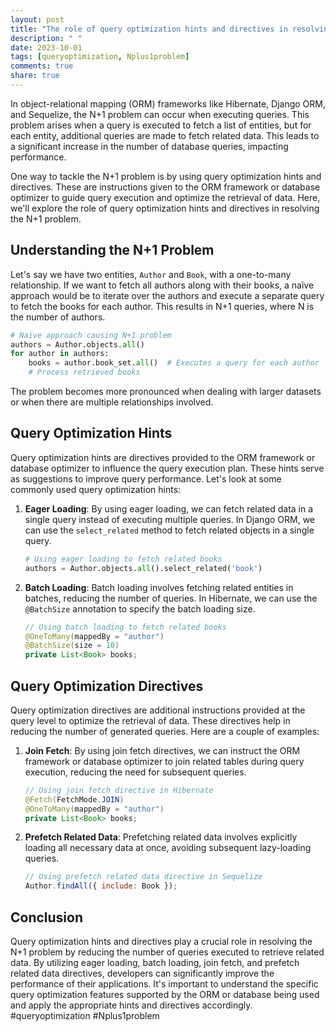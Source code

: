 ```yaml
---
layout: post
title: "The role of query optimization hints and directives in resolving N+1 problem"
description: " "
date: 2023-10-01
tags: [queryoptimization, Nplus1problem]
comments: true
share: true
---
```


In object-relational mapping (ORM) frameworks like Hibernate, Django ORM, and Sequelize, the N+1 problem can occur when executing queries. This problem arises when a query is executed to fetch a list of entities, but for each entity, additional queries are made to fetch related data. This leads to a significant increase in the number of database queries, impacting performance.

One way to tackle the N+1 problem is by using query optimization hints and directives. These are instructions given to the ORM framework or database optimizer to guide query execution and optimize the retrieval of data. Here, we'll explore the role of query optimization hints and directives in resolving the N+1 problem.

## Understanding the N+1 Problem

Let's say we have two entities, `Author` and `Book`, with a one-to-many relationship. If we want to fetch all authors along with their books, a naïve approach would be to iterate over the authors and execute a separate query to fetch the books for each author. This results in N+1 queries, where N is the number of authors.

```python
# Naïve approach causing N+1 problem
authors = Author.objects.all()
for author in authors:
    books = author.book_set.all()  # Executes a query for each author
    # Process retrieved books
```

The problem becomes more pronounced when dealing with larger datasets or when there are multiple relationships involved.

## Query Optimization Hints

Query optimization hints are directives provided to the ORM framework or database optimizer to influence the query execution plan. These hints serve as suggestions to improve query performance. Let's look at some commonly used query optimization hints:

1. **Eager Loading**: By using eager loading, we can fetch related data in a single query instead of executing multiple queries. In Django ORM, we can use the `select_related` method to fetch related objects in a single query.

   ```python
   # Using eager loading to fetch related books
   authors = Author.objects.all().select_related('book')
   ```

2. **Batch Loading**: Batch loading involves fetching related entities in batches, reducing the number of queries. In Hibernate, we can use the `@BatchSize` annotation to specify the batch loading size.

   ```java
   // Using batch loading to fetch related books
   @OneToMany(mappedBy = "author")
   @BatchSize(size = 10)
   private List<Book> books;
   ```

## Query Optimization Directives

Query optimization directives are additional instructions provided at the query level to optimize the retrieval of data. These directives help in reducing the number of generated queries. Here are a couple of examples:

1. **Join Fetch**: By using join fetch directives, we can instruct the ORM framework or database optimizer to join related tables during query execution, reducing the need for subsequent queries.

   ```java
   // Using join fetch directive in Hibernate
   @Fetch(FetchMode.JOIN)
   @OneToMany(mappedBy = "author")
   private List<Book> books;
   ```

2. **Prefetch Related Data**: Prefetching related data involves explicitly loading all necessary data at once, avoiding subsequent lazy-loading queries.

   ```javascript
   // Using prefetch related data directive in Sequelize
   Author.findAll({ include: Book });
   ```

## Conclusion

Query optimization hints and directives play a crucial role in resolving the N+1 problem by reducing the number of queries executed to retrieve related data. By utilizing eager loading, batch loading, join fetch, and prefetch related data directives, developers can significantly improve the performance of their applications. It's important to understand the specific query optimization features supported by the ORM or database being used and apply the appropriate hints and directives accordingly. #queryoptimization #Nplus1problem